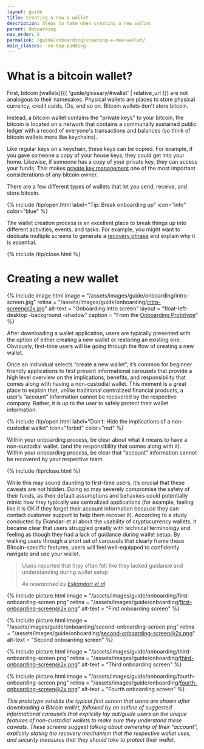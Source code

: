 ```yaml
---
layout: guide
title: Creating a new a wallet
description: Steps to take when creating a new wallet
parent: Onboarding
nav_order: 2
permalink: /guide/onboarding/creating-a-new-wallet/
main_classes: -no-top-padding
---
```



# What is a bitcoin wallet?

First, bitcoin [wallets]({{ 'guide/glossary/#wallet' | relative_url }}) are not analogous to their namesakes. Physical wallets are places to store physical currency, credit cards, IDs, and so on. Bitcoin wallets don't store bitcoin.

Instead, a bitcoin wallet contains the "private keys" to your bitcoin, the bitcoin is located on a network that contains a communally sustained public ledger with a record of everyone's transactions and balances (so think of bitcoin wallets more like keychains).

 Like regular keys on a keychain, these keys can be copied. For example, if you gave someone a copy of your house keys, they could get into your home. Likewise, if someone has a copy of your private key, they can access your funds. This makes [private key management](/guide/private-key-management/introduction/) one of the most important considerations of any bitcoin owner.

There are a few different types of wallets that let you send, receive, and store bitcoin.

{% include /tip/open.html label="Tip: Break onboarding up" icon="info" color="blue" %}

The wallet creation process is an excellent place to break things up into different activities, events, and tasks. For example, you might want to dedicate multiple screens to generate a [recovery phrase](/guide/glossary/#recovery-phrase) and explain why it is essential.

{% include /tip/close.html %}

# Creating a new wallet

<div class="center" markdown="1">

{% include image.html
   image = "/assets/images/guide/onboarding/intro-screen.jpg"
   retina = "/assets/images/guide/onboarding/intro-screen@2x.jpg"
   alt-text = "Onboarding intro screen"
   layout = "float-left-desktop -background -shadow"
   caption = "From the [Onboarding Prototype](https://www.figma.com/proto/oLJlzjXqgoU7efgXJM8FlK/Onboarding-Prototypes?node-id=1%3A4&viewport=332%2C345%2C0.5653080344200134&scaling=min-zoom&page-id=0%3A1)"
%}

After downloading a wallet application, users are typically presented with the option of either creating a new wallet or restoring an existing one. Obviously, first-time users will be going through the flow of creating a new wallet.

Once an individual selects “create a new wallet”, it’s common for beginner friendly applications to first present informational carousels that provide a high level overview on the implications, benefits, and responsibility that comes along with having a non-custodial wallet. This moment is a great place to explain that, unlike traditional centralized financial products, a user’s “account” information cannot be recovered by the respective company. Rather, it is up to the user to safely protect their wallet information.

</div>

{% include /tip/open.html label="Don’t: Hide the implications of a non-custodial wallet" icon="forbid" color="red" %}

Within your onboarding process, be clear about what it means to have a non-custodial wallet. (and the responsibility that comes along with it). Within your onboarding process, be clear that “account” information cannot be recovered by your respective team.

{% include /tip/close.html %}

While this may sound daunting to first-time users, it’s crucial that these caveats are not hidden. Doing so may severely compromise the safety of their funds, as their default assumptions and behaviors could potentially mimic how they typically use centralized applications (for example, feeling like it is OK if they forget their account information because they can contact customer support to help them recover it). According to a study conducted by Ekandari et al about the usability of cryptocurrency wallets, it became clear that users struggled greatly with technical terminology and feeling as though they had a lack of guidance during wallet setup. By walking users through a short set of carousels that clearly frame these Bitcoin-specific features, users will feel well-equipped to confidently navigate and use your wallet.

> Users reported that they often felt like they lacked guidance and understanding during wallet setup
>
> <cite>As researched by <a href="https://arxiv.org/pdf/1802.04351.pdf">Eskandari et al</a></cite>

<div class="image-slide-gallery">

{% include picture.html
   image = "/assets/images/guide/onboarding/first-onboarding-screen.png"
   retina = "/assets/images/guide/onboarding/first-onboarding-screen@2x.png"
   alt-text = "First onboarding screen"
%}

{% include picture.html
   image = "/assets/images/guide/onboarding/second-onboarding-screen.png"
   retina = "/assets/images/guide/onboarding/second-onboarding-screen@2x.png"
   alt-text = "Second onboarding screen"
%}

{% include picture.html
   image = "/assets/images/guide/onboarding/third-onboarding-screen.png"
   retina = "/assets/images/guide/onboarding/third-onboarding-screen@2x.png"
   alt-text = "Third onboarding screen"
%}

{% include picture.html
   image = "/assets/images/guide/onboarding/fourth-onboarding-screen.png"
   retina = "/assets/images/guide/onboarding/fourth-onboarding-screen@2x.png"
   alt-text = "Fourth onboarding screen"
%}

</div>

*This prototype exhibits the typical first screen that users are shown after downloading a Bitcoin wallet, followed by an outline of suggested informational carousels that explicitly lay out/guide users on the unique features of non-custodial wallets to make sure they understand these caveats. These screens suggest talking about ownership of their “account”, explicitly stating the recovery mechanism that the respective wallet uses, and security measures that they should take to protect their wallet.*
